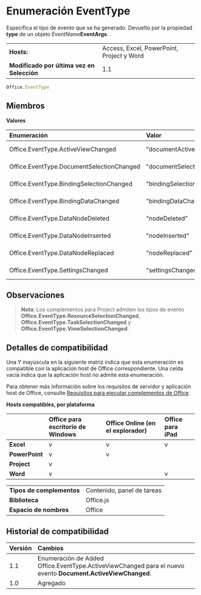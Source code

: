 
# <a name="eventtype-enumeration"></a>Enumeración EventType
Especifica el tipo de evento que se ha generado. Devuelto por la propiedad **type** de un objeto _EventName_**EventArgs**.

|||
|:-----|:-----|
|**Hosts:**|Access, Excel, PowerPoint, Project y Word|
|**Modificado por última vez en Selección**|1.1|

```js
Office.EventType
```


## <a name="members"></a>Miembros


**Valores**


|Enumeración|Valor|Descripción|
|:-----|:-----|:-----|
|Office.EventType.ActiveViewChanged|"documentActiveViewChanged"|Se ha generado un evento [Document.ActiveViewChanged](../../reference/shared/document.activeviewchanged.md).|
|Office.EventType.DocumentSelectionChanged|"documentSelectionChanged"|Se ha generado un evento [Document.SelectionChanged](../../reference/shared/document.selectionchanged.event.md).|
|Office.EventType.BindingSelectionChanged|"bindingSelectionChanged"|Se ha generado un evento [Binding.BindingSelectionChanged](../../reference/shared/binding.bindingselectionchangedevent.md).|
|Office.EventType.BindingDataChanged|"bindingDataChanged"|Se ha generado un evento [Binding.BindingDataChanged](../../reference/shared/binding.bindingdatachangedevent.md).|
|Office.EventType.DataNodeDeleted|"nodeDeleted"|Se generó un evento [CustomXmlPart.dataNodeDeleted](../../reference/shared/customxmlpart.datanodedeleted.event.md).|
|Office.EventType.DataNodeInserted|"nodeInserted"|Se generó un evento [CustomXmlPart.dataNodeInserted](../../reference/shared/customxmlpart.datanodeinserted.event.md).|
|Office.EventType.DataNodeReplaced|"nodeReplaced"|Se generó un evento [CustomXmlPart.dataNodeReplaced](../../reference/shared/customxmlpart.datanodereplaced.event.md).|
|Office.EventType.SettingsChanged|"settingsChanged"|Se ha generado un evento [Settings.settingsChanged](../../reference/shared/settings.settingschangedevent.md).|

## <a name="remarks"></a>Observaciones


 >**Nota**:  Los complementos para Project admiten los tipos de evento  **Office.EventType.ResourceSelectionChanged**,  **Office.EventType.TaskSelectionChanged** y  **Office.EventType.ViewSelectionChanged**.


## <a name="support-details"></a>Detalles de compatibilidad


Una Y mayúscula en la siguiente matriz indica que esta enumeración es compatible con la aplicación host de Office correspondiente. Una celda vacía indica que la aplicación host no admite esta enumeración.

Para obtener más información sobre los requisitos de servidor y aplicación host de Office, consulte [Requisitos para ejecutar complementos de Office](../../docs/overview/requirements-for-running-office-add-ins.md).


**Hosts compatibles, por plataforma**


||**Office para escritorio de Windows**|**Office Online (en el explorador)**|**Office para iPad**|
|:-----|:-----|:-----|:-----|
|**Excel**|v|v|v|
|**PowerPoint**|v|v||
|**Project**|v|||
|**Word**|v||v|

|||
|:-----|:-----|
|**Tipos de complementos**|Contenido, panel de tareas|
|**Biblioteca**|Office.js|
|**Espacio de nombres**|Office|

## <a name="support-history"></a>Historial de compatibilidad



|**Versión**|**Cambios**|
|:-----|:-----|
|1.1| Enumeración de Added Office.EventType.ActiveViewChanged para el nuevo evento **Document.ActiveViewChanged**.|
|1.0|Agregado|
